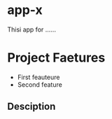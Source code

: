 # app-x
Thisi app for ......

Project Faetures
===============
- First feauteure
- Second feature

## Desciption 


